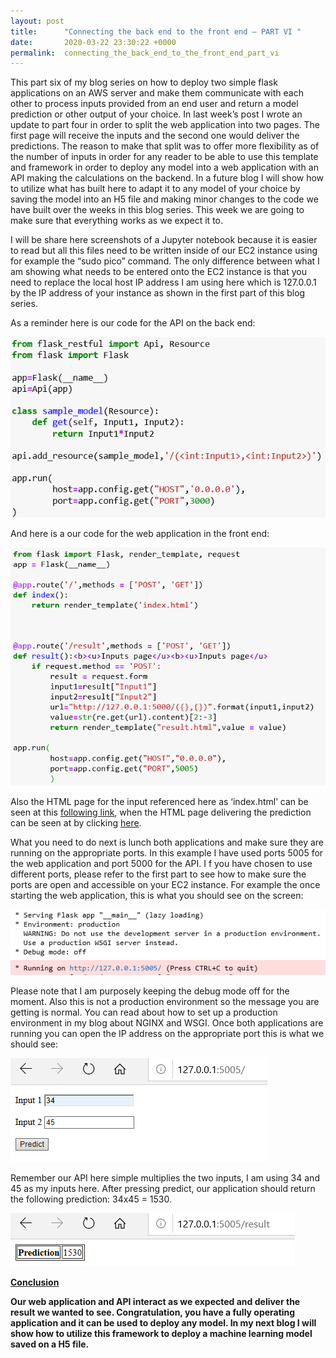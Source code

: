 ```yaml
---
layout: post
title:      "Connecting the back end to the front end – PART VI "
date:       2020-03-22 23:30:22 +0000
permalink:  connecting_the_back_end_to_the_front_end_part_vi
---
```


This part six of my blog series on how to deploy two simple flask applications on an AWS server and make them communicate with each other to process inputs provided from an end user and return a model prediction or other output of your choice.  In last week’s post I wrote an update to part four in order to split the web application into two pages. The first page will receive the inputs and the second one would deliver the predictions. The reason to make that split was to offer more flexibility as of the number of inputs in order for any reader to be able to use this template and framework in order to deploy any model into a web application with an API making the calculations on the backend. In a future blog I will show how to utilize what has built here to adapt it to any model of your choice by saving the model into an H5 file and making minor changes to the code we have built over the weeks in this blog series. This week we are going to make sure that everything works as we expect it to.

I will be share here screenshots of a Jupyter notebook because it is easier to read but all this files need to be written inside of our EC2 instance using for example the “sudo pico” command. The only difference between what I am showing what needs to be entered onto the EC2 instance is that you need to replace the local host IP address I am using here which is 127.0.0.1 by the IP address of your instance as shown in the first part of this blog series.

As a reminder here is our code for the API on the back end: 

![](img/132.png)

And here is a our code for the web application in the front end:

![](img/133.png)

Also the HTML page for the input referenced here as ‘index.html’ can be seen at this [following link](https://github.com/ganevniko/ganevniko.github.io/blob/master/img/129.png), when the HTML page delivering the prediction can be seen at by clicking [here](https://github.com/ganevniko/ganevniko.github.io/blob/master/img/130.png). 

What you need to do next is lunch both applications and make sure they are running on the appropriate ports. In this example I have used ports 5005 for the web application and port 5000 for the API. I f you have chosen to use different ports, please refer to the first part to see how to make sure the ports are open and accessible on your EC2 instance. For example the once starting the web application, this is what you should see on the screen:

![](img/134.png)

Please note that I am purposely keeping the debug mode off for the moment. Also this is not a production environment so the message you are getting is normal. You can read about how to set up a production environment in my blog about NGINX and WSGI. Once both applications are running you can open the IP address on the appropriate port this is what we should see:

![](img/135.png)

Remember our API here simple multiplies the two inputs, I am using 34 and 45 as my inputs here. After pressing predict, our application should return the following prediction: 34x45 = 1530.

![](img/136.png)

<b><u>Conclusion</u>

Our web application and API interact as we expected and deliver the result we wanted to see. Congratulation, you have a fully operating application and it can be used to deploy any model. In my next blog I will show how to utilize this framework to deploy a machine learning model saved on a H5 file.









